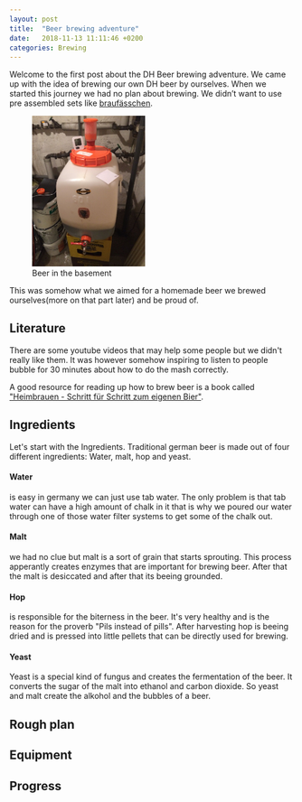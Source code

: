 ```yaml
---
layout: post
title:  "Beer brewing adventure"
date:   2018-11-13 11:11:46 +0200
categories: Brewing
---
```



Welcome to the first post about the DH Beer brewing adventure. We came up with the idea of brewing our own DH beer by ourselves. When we started this journey we had no plan about brewing. We didn’t want to use pre assembled sets like <a href="https://www.braufaesschen.com">braufässchen</a>.

<figure>
	<img src="/images/brewing/beerInBasement.jpg " alt="Beer in the basement" width="200"/> 
	<figcaption>Beer in the basement</figcaption>
</figure>


This was somehow what we aimed for a homemade beer we brewed ourselves(more on that part later) and be proud of.


## Literature

There are some youtube videos that may help some people but we didn't really like them. It was however somehow inspiring to listen to people bubble for 30 minutes about how to do the mash correctly.

A good resource for reading up how to brew beer is a book called <a href="https://www.amazon.de/dp/3418008062/ref=asc_df_341800806256837420/?tag=googshopde-21&creative=22398&creativeASIN=3418008062&linkCode=df0&hvadid=310638342202&hvpos=1o1&hvnetw=g&hvrand=13155035818378989475&hvpone=&hvptwo=&hvqmt=&hvdev=c&hvdvcmdl=&hvlocint=&hvlocphy=9042426&hvtargid=pla-564148427400&th=1&psc=1&tag=&ref=&adgrpid=64643860067&hvpone=&hvptwo=&hvadid=310638342202&hvpos=1o1&hvnetw=g&hvrand=13155035818378989475&hvqmt=&hvdev=c&hvdvcmdl=&hvlocint=&hvlocphy=9042426&hvtargid=pla-564148427400"> "Heimbrauen - Schritt für Schritt zum eigenen Bier"</a>.

## Ingredients

Let's start with the Ingredients. Traditional german beer is made out of four different ingredients: Water, malt, hop and yeast. 

#### Water 
is easy in germany we can just use tab water. The only problem is that tab water can have a high amount of chalk in it that is why we poured our water through one of those water filter systems to get some of the chalk out.

#### Malt
we had no clue but malt is a sort of grain that starts sprouting. This process apperantly creates enzymes that are important for brewing beer. After that the malt is desiccated and after that its beeing grounded.

#### Hop
is responsible for the biterness in the beer. It's very healthy and is the reason for the proverb "Pils instead of pills". After harvesting hop is beeing dried and is pressed into little pellets that can be directly used for brewing. 

#### Yeast
Yeast is a special kind of fungus and creates the fermentation of the beer. It converts the sugar of the malt into ethanol and carbon dioxide. So yeast and malt create the alkohol and the bubbles of a beer.

## Rough plan

## Equipment

## Progress 
